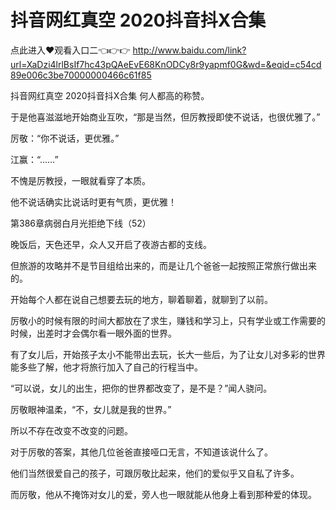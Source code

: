 # 抖音网红真空 2020抖音抖X合集

点此进入♥观看入口二👈👉👉 http://www.baidu.com/link?url=XaDzi4lrlBsIf7hc43pQAeEvE68KnODCy8r9yapmf0G&wd=&eqid=c54cd89e006c3be70000000466c61f85

抖音网红真空 2020抖音抖X合集
何人都高的称赞。

于是他喜滋滋地开始商业互吹，“那是当然，但厉教授即使不说话，也很优雅了。”

厉敬：“你不说话，更优雅。”

江赢：“……”

不愧是厉教授，一眼就看穿了本质。

他不说话确实比说话时更有气质，更优雅！

第386章病弱白月光拒绝下线（52）

晚饭后，天色还早，众人又开启了夜游古都的支线。

但旅游的攻略并不是节目组给出来的，而是让几个爸爸一起按照正常旅行做出来的。

开始每个人都在说自己想要去玩的地方，聊着聊着，就聊到了以前。

厉敬小的时候有限的时间大都放在了求生，赚钱和学习上，只有学业或工作需要的时候，出差时才会偶尔看一眼外面的世界。

有了女儿后，开始孩子太小不能带出去玩，长大一些后，为了让女儿对多彩的世界能多些了解，他才将旅行加入了自己的行程当中。

“可以说，女儿的出生，把你的世界都改变了，是不是？”闻人骁问。

厉敬眼神温柔，“不，女儿就是我的世界。”

所以不存在改变不改变的问题。

对于厉敬的答案，其他几位爸爸直接哑口无言，不知道该说什么了。

他们当然很爱自己的孩子，可跟厉敬比起来，他们的爱似乎又自私了许多。

而厉敬，他从不掩饰对女儿的爱，旁人也一眼就能从他身上看到那种爱的体现。
